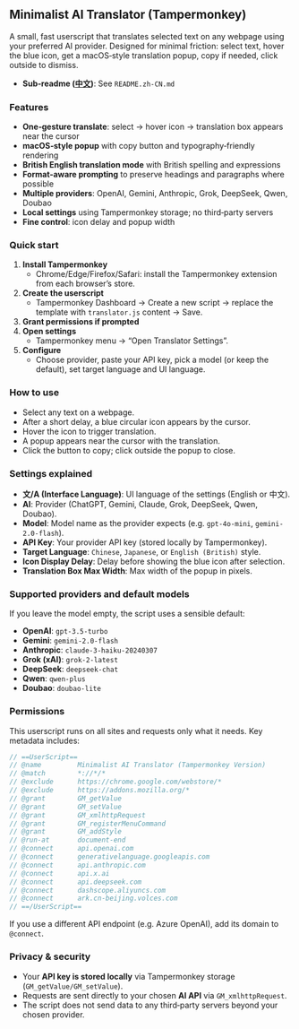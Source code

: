 ## Minimalist AI Translator (Tampermonkey)

A small, fast userscript that translates selected text on any webpage using your preferred AI provider. Designed for minimal friction: select text, hover the blue icon, get a macOS‑style translation popup, copy if needed, click outside to dismiss.

- **Sub‑readme ([中文](README.zh-CN.md))**: See `README.zh-CN.md`

### Features
- **One‑gesture translate**: select → hover icon → translation box appears near the cursor
- **macOS‑style popup** with copy button and typography‑friendly rendering
- **British English translation mode** with British spelling and expressions
- **Format‑aware prompting** to preserve headings and paragraphs where possible
- **Multiple providers**: OpenAI, Gemini, Anthropic, Grok, DeepSeek, Qwen, Doubao
- **Local settings** using Tampermonkey storage; no third‑party servers
- **Fine control**: icon delay and popup width

### Quick start
1. **Install Tampermonkey**
   - Chrome/Edge/Firefox/Safari: install the Tampermonkey extension from each browser’s store.
2. **Create the userscript**
   - Tampermonkey Dashboard → Create a new script → replace the template with `translator.js` content → Save.
3. **Grant permissions if prompted**
4. **Open settings**
   - Tampermonkey menu → “Open Translator Settings”.
5. **Configure**
   - Choose provider, paste your API key, pick a model (or keep the default), set target language and UI language.

### How to use
- Select any text on a webpage.
- After a short delay, a blue circular icon appears by the cursor.
- Hover the icon to trigger translation.
- A popup appears near the cursor with the translation.
- Click the button to copy; click outside the popup to close.

### Settings explained
- **文/A (Interface Language)**: UI language of the settings (English or 中文).
- **AI**: Provider (ChatGPT, Gemini, Claude, Grok, DeepSeek, Qwen, Doubao).
- **Model**: Model name as the provider expects (e.g. `gpt-4o-mini`, `gemini-2.0-flash`).
- **API Key**: Your provider API key (stored locally by Tampermonkey).
- **Target Language**: `Chinese`, `Japanese`, or `English (British)` style.
- **Icon Display Delay**: Delay before showing the blue icon after selection.
- **Translation Box Max Width**: Max width of the popup in pixels.

### Supported providers and default models
If you leave the model empty, the script uses a sensible default:
- **OpenAI**: `gpt-3.5-turbo`
- **Gemini**: `gemini-2.0-flash`
- **Anthropic**: `claude-3-haiku-20240307`
- **Grok (xAI)**: `grok-2-latest`
- **DeepSeek**: `deepseek-chat`
- **Qwen**: `qwen-plus`
- **Doubao**: `doubao-lite`

### Permissions
This userscript runs on all sites and requests only what it needs. Key metadata includes:

```1:23:translator.js
// ==UserScript==
// @name         Minimalist AI Translator (Tampermonkey Version)
// @match        *://*/*
// @exclude      https://chrome.google.com/webstore/*
// @exclude      https://addons.mozilla.org/*
// @grant        GM_getValue
// @grant        GM_setValue
// @grant        GM_xmlhttpRequest
// @grant        GM_registerMenuCommand
// @grant        GM_addStyle
// @run-at       document-end
// @connect      api.openai.com
// @connect      generativelanguage.googleapis.com
// @connect      api.anthropic.com
// @connect      api.x.ai
// @connect      api.deepseek.com
// @connect      dashscope.aliyuncs.com
// @connect      ark.cn-beijing.volces.com
// ==/UserScript==
```

If you use a different API endpoint (e.g. Azure OpenAI), add its domain to `@connect`.

### Privacy & security
- Your **API key is stored locally** via Tampermonkey storage (`GM_getValue/GM_setValue`).
- Requests are sent directly to your chosen **AI API** via `GM_xmlhttpRequest`.
- The script does not send data to any third‑party servers beyond your chosen provider.

